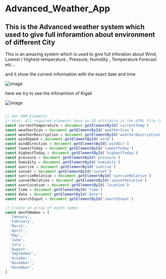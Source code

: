 # Advanced_Weather_App
## This is the Advanced weather system which used to give full inforamtion about environment of different  City


This is an amazing  system which is used to give full inforation about Wind, 
Lowest / Highest temperature , Pressure, Humidity , Temperature Forecast etc...

and it show the current information with the exact date and time 

![image](https://user-images.githubusercontent.com/103323625/185912847-ed5469ff-c704-4edf-aaf4-56e6927bc9d6.png)

here we try to see the inforamtion of Kigali

![image](https://user-images.githubusercontent.com/103323625/185913361-b96719fc-9849-4ef9-b07b-ccc44636f76d.png)


``` javascript

// Get DOM Elements
// Hint: All required elements have an ID attribute in the HTML file (a total of 17 elements)
const currentTemperature = document.getElementById('currentTemp')
const weatherIcon = document.getElementById('weatherIcon')
const weatherDescription = document.getElementById('weatherDescription')
const windSpeed = document.getElementById('wind')
const windDirection = document.getElementById('windDir')
const lowestToday = document.getElementById('lowestToday')
const highestToday = document.getElementById('highestToday')
const pressure = document.getElementById('pressure')
const humidity = document.getElementById('humidity')
const sunrise = document.getElementById('sunrise')
const sunset = document.getElementById('sunset')
const sunriseRelative = document.getElementById('sunriseRelative')
const sunsetRelative = document.getElementById('sunsetRelative')
const userLocation = document.getElementById('location')
const time = document.getElementById('time')
const date = document.getElementById('date')
const searchInput = document.getElementById('searchInput')

// Create an array of month names
const monthNames = [
  'January',
  'February',
  'March',
  'April',
  'May',
  'June',
  'July',
  'August',
  'September',
  'October',
  'November',
  'December',
]


```

